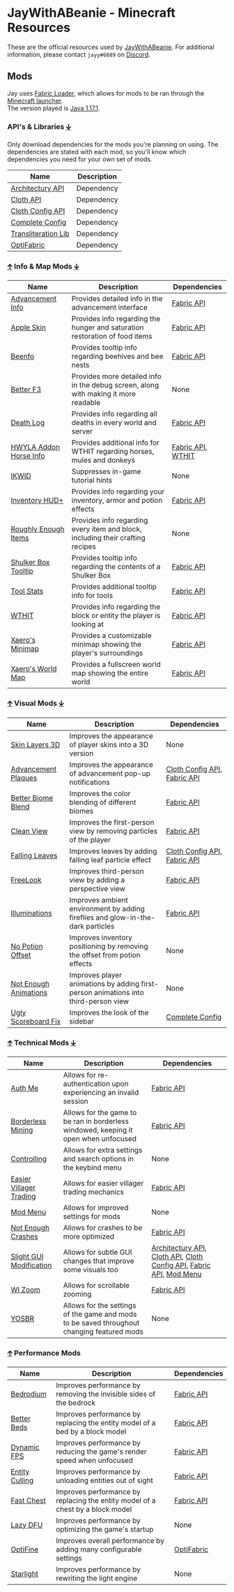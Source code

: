 # JayWithABeanie - Minecraft Resources

These are the official resources used by [JayWithABeanie](https://www.twitch.tv/jaywithabeanie). For additional information, please contact `jayy#6889` on [Discord](https://discord.gg/8CN2zmdTFG).



## Mods
Jay uses [Fabric Loader](https://fabricmc.net/), which allows for mods to be ran through the [Minecraft launcher](https://www.minecraft.net/en-us).<br>
The version played is [Java 1.17.1](https://minecraft.fandom.com/wiki/Java_Edition).


### API's & Libraries [🡫](#-info--map-mods-)
Only download dependencies for the mods you're planning on using. The dependencies are stated with each mod, so you'll know which dependencies you need for your own set of mods.

Name | Description
---- | -----------
[Architectury API](https://www.curseforge.com/minecraft/mc-mods/architectury-fabric) | Dependency
[Cloth API](https://www.curseforge.com/minecraft/mc-mods/cloth-api) | Dependency
[Cloth Config API](https://www.curseforge.com/minecraft/mc-mods/cloth-config) | Dependency
[Complete Config](https://www.curseforge.com/minecraft/mc-mods/completeconfig) | Dependency
[Transliteration Lib](https://www.curseforge.com/minecraft/mc-mods/transliterationlib) | Dependency
[OptiFabric](https://www.curseforge.com/minecraft/mc-mods/optifabric) | Dependency


### [🡩](#apis--libraries-) Info & Map Mods [🡫](#-visual-mods-)

Name | Description | Dependencies
---- | ----------- | ------------
[Advancement Info](https://www.curseforge.com/minecraft/mc-mods/advancementinfo) | Provides detailed info in the advancement interface | [Fabric API](#apis--libraries-)
[Apple Skin](https://www.curseforge.com/minecraft/mc-mods/appleskin) | Provides info regarding the hunger and saturation restoration of food items | [Fabric API](#apis--libraries-)
[Beenfo](https://www.curseforge.com/minecraft/mc-mods/beenfo) | Provides tooltip info regarding beehives and bee nests | [Fabric API](#apis--libraries-)
[Better F3](https://www.curseforge.com/minecraft/mc-mods/betterf3) | Provides more detailed info in the debug screen, along with making it more readable | None
[Death Log](https://www.curseforge.com/minecraft/mc-mods/deathlog) | Provides info regarding all deaths in every world and server | [Fabric API](#apis--libraries-)
[HWYLA Addon Horse Info](https://www.curseforge.com/minecraft/mc-mods/hwyla-addon-horse-info) | Provides additional info for WTHIT regarding horses, mules and donkeys | [Fabric API](#apis--libraries-), [WTHIT](#-info--map-mods-)
[IKWID](https://www.curseforge.com/minecraft/mc-mods/i-know-what-im-doing) | Suppresses in-game tutorial hints | None
[Inventory HUD+](https://www.curseforge.com/minecraft/mc-mods/inventory-hud-forge) | Provides info regarding your inventory, armor and potion effects | [Fabric API](#apis--libraries-)
[Roughly Enough Items](https://www.curseforge.com/minecraft/mc-mods/roughly-enough-items) | Provides info regarding every item and block, including their crafting recipes | None
[Shulker Box Tooltip](https://www.curseforge.com/minecraft/mc-mods/shulkerboxtooltip) | Provides tooltip info regarding the contents of a Shulker Box | [Fabric API](#apis--libraries-)
[Tool Stats](https://www.curseforge.com/minecraft/mc-mods/tool-stats) | Provides additional tooltip info for tools | [Fabric API](#apis--libraries-)
[WTHIT](https://www.curseforge.com/minecraft/mc-mods/wthit) | Provides info regarding the block or entity the player is looking at | [Fabric API](#apis--libraries-)
[Xaero's Minimap](https://www.curseforge.com/minecraft/mc-mods/xaeros-minimap) | Provides a customizable minimap showing the player's surroundings | [Fabric API](#apis--libraries-)
[Xaero's World Map](https://www.curseforge.com/minecraft/mc-mods/xaeros-world-map) | Provides a fullscreen world map showing the entire world | [Fabric API](#apis--libraries-)


### [🡩](#-info--map-mods-) Visual Mods [🡫](#-technical-mods-)

Name | Description | Dependencies
---- | ----------- | ------------
[Skin Layers 3D](https://www.curseforge.com/minecraft/mc-mods/skin-layers-3d) | Improves the appearance of player skins into a 3D version | None
[Advancement Plaques](https://www.curseforge.com/minecraft/mc-mods/advancement-plaques) | Improves the appearance of advancement pop-up notifications | [Cloth Config API](#apis--libraries-), [Fabric API](#apis--libraries-)
[Better Biome Blend](https://www.curseforge.com/minecraft/mc-mods/better-biome-blend) | Improves the color blending of different biomes | [Fabric API](#apis--libraries-)
[Clean View](https://www.curseforge.com/minecraft/mc-mods/cleanview-fabric) | Improves the first-person view by removing particles of the player | [Fabric API](#apis--libraries-)
[Falling Leaves](https://www.curseforge.com/minecraft/mc-mods/falling-leaves-fabric) | Improves leaves by adding falling leaf particle effect | [Cloth Config API](#apis--libraries-), [Fabric API](#apis--libraries-)
[FreeLook](https://www.curseforge.com/minecraft/mc-mods/freelook-fabric) | Improves third-person view by adding a perspective view | [Fabric API](#apis--libraries-)
[Illuminations](https://www.curseforge.com/minecraft/mc-mods/illuminations) | Improves ambient environment by adding fireflies and glow-in-the-dark particles | [Fabric API](#apis--libraries-)
[No Potion Offset](https://www.curseforge.com/minecraft/mc-mods/no-potion-offset) | Improves inventory positioning by removing the offset from potion effects | None
[Not Enough Animations](https://www.curseforge.com/minecraft/mc-mods/not-enough-animations) | Improves player animations by adding first-person animations into third-person view | None
[Ugly Scoreboard Fix](https://www.curseforge.com/minecraft/mc-mods/ugly-scoreboard-fix) | Improves the look of the sidebar | [Complete Config](#apis--libraries-)


### [🡩](#-visual-mods-) Technical Mods [🡫](#-performance-mods-)

Name | Description | Dependencies
---- | ----------- | ------------
[Auth Me](https://www.curseforge.com/minecraft/mc-mods/auth-me) | Allows for re-authentication upon experiencing an invalid session | [Fabric API](#apis--libraries-)
[Borderless Mining](https://www.curseforge.com/minecraft/mc-mods/borderless-mining) | Allows for the game to be ran in borderless windowed, keeping it open when unfocused | [Fabric API](#apis--libraries-)
[Controlling](https://www.curseforge.com/minecraft/mc-mods/controlling-for-fabric) | Allows for extra settings and search options in the keybind menu | None
[Easier Villager Trading](https://www.curseforge.com/minecraft/mc-mods/easiervillagertrading) | Allows for easier villager trading mechanics | [Fabric API](#apis--libraries-)
[Mod Menu](https://www.curseforge.com/minecraft/mc-mods/modmenu) | Allows for improved settings for mods | None
[Not Enough Crashes](https://www.curseforge.com/minecraft/mc-mods/not-enough-crashes) | Allows for crashes to be more optimized | [Fabric API](#apis--libraries-)
[Slight GUI Modification](https://www.curseforge.com/minecraft/mc-mods/slight-gui-modifications) | Allows for subtle GUI changes that improve some visuals too | [Architectury API](#apis--libraries-), [Cloth API](#apis--libraries-), [Cloth Config API](#apis--libraries-), [Fabric API](#apis--libraries-), [Mod Menu](#-technical-mods-)
[WI Zoom](https://www.curseforge.com/minecraft/mc-mods/wi-zoom) | Allows for scrollable zooming | [Fabric API](#apis--libraries-)
[YOSBR](https://www.curseforge.com/minecraft/mc-mods/yosbr) | Allows for the settings of the game and mods to be saved throughout changing featured mods | None


### [🡩](#-technical-mods-) Performance Mods

Name | Description | Dependencies
---- | ----------- | ------------
[Bedrodium](https://modrinth.com/mod/bedrodium) | Improves performance by removing the invisible sides of the bedrock | [Fabric API](#apis--libraries-)
[Better Beds](https://www.curseforge.com/minecraft/mc-mods/better-beds) | Improves performance by replacing the entity model of a bed by a block model | [Fabric API](#apis--libraries-)
[Dynamic FPS](https://www.curseforge.com/minecraft/mc-mods/dynamic-fps) | Improves performance by reducing the game's render speed when unfocused | [Fabric API](#apis--libraries-)
[Entity Culling](https://www.curseforge.com/minecraft/mc-mods/entityculling) | Improves performance by unloading entities out of sight | [Fabric API](#apis--libraries-)
[Fast Chest](https://www.curseforge.com/minecraft/mc-mods/fastchest) | Improves performance by replacing the entity model of a chest by a block model | [Fabric API](#apis--libraries-)
[Lazy DFU](https://www.curseforge.com/minecraft/mc-mods/lazydfu) | Improves performance by optimizing the game's startup | None
[OptiFine](https://optifine.net/home) | Improves overall performance by adding many configurable settings | [OptiFabric](#apis--libraries-)
[Starlight](https://www.curseforge.com/minecraft/mc-mods/starlight) | Improves performance by rewriting the light engine | None
